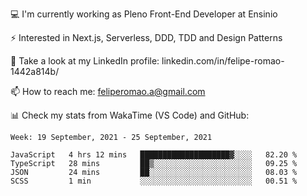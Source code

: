💻 I'm currently working as Pleno Front-End Developer at Ensinio

⚡ Interested in Next.js, Serverless, DDD, TDD and Design Patterns

👥 Take a look at my LinkedIn profile: linkedin.com/in/felipe-romao-1442a814b/

📫 How to reach me: feliperomao.a@gmail.com

📊 Check my stats from WakaTime (VS Code) and GitHub:

<!--START_SECTION:waka-->
```text
Week: 19 September, 2021 - 25 September, 2021

JavaScript   4 hrs 12 mins   ████████████████████▓░░░░   82.20 % 
TypeScript   28 mins         ██▒░░░░░░░░░░░░░░░░░░░░░░   09.25 % 
JSON         24 mins         ██░░░░░░░░░░░░░░░░░░░░░░░   08.03 % 
SCSS         1 min           ░░░░░░░░░░░░░░░░░░░░░░░░░   00.51 % 
```
<!--END_SECTION:waka-->
